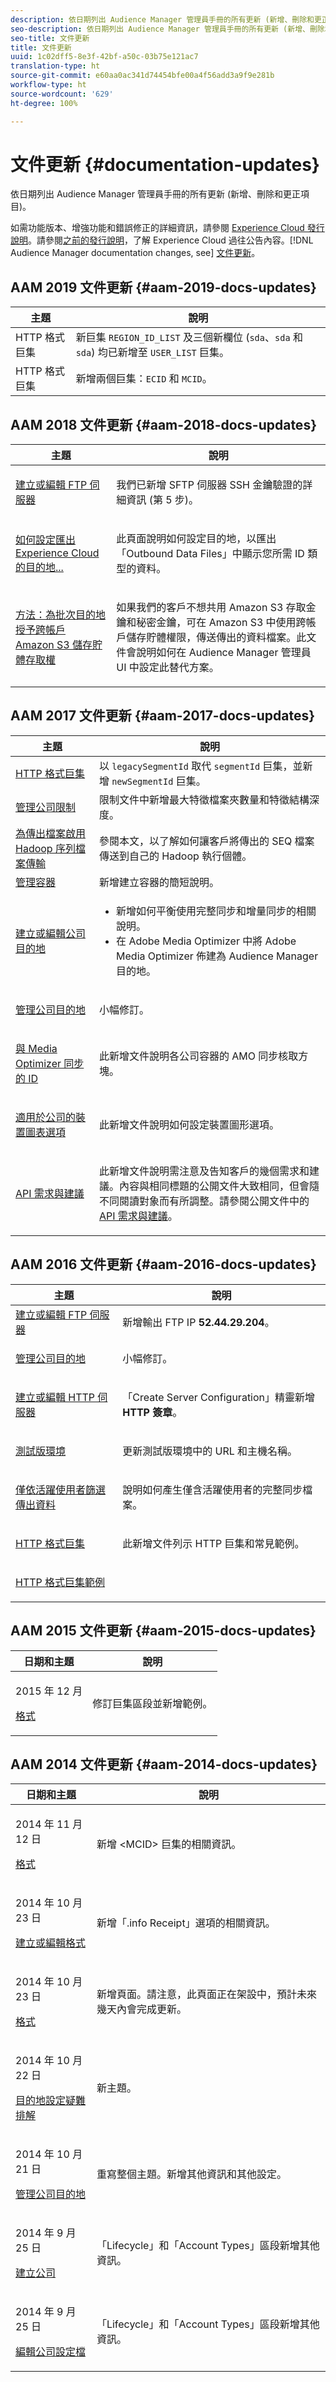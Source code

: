 ```yaml
---
description: 依日期列出 Audience Manager 管理員手冊的所有更新 (新增、刪除和更正項目)。
seo-description: 依日期列出 Audience Manager 管理員手冊的所有更新 (新增、刪除和更正項目)。
seo-title: 文件更新
title: 文件更新
uuid: 1c02dff5-8e3f-42bf-a50c-03b75e121ac7
translation-type: ht
source-git-commit: e60aa0ac341d74454bfe00a4f56add3a9f9e281b
workflow-type: ht
source-wordcount: '629'
ht-degree: 100%

---
```



# 文件更新 {#documentation-updates}

依日期列出 Audience Manager 管理員手冊的所有更新 (新增、刪除和更正項目)。

如需功能版本、增強功能和錯誤修正的詳細資訊，請參閱 [Experience Cloud 發行說明](https://marketing.adobe.com/resources/help/zh_TW/whatsnew/)。請參閱[之前的發行說明](https://marketing.adobe.com/resources/help/zh_TW/whatsnew/c_legacy_releases.html)，了解 Experience Cloud 過往公告內容。[!DNL Audience Manager documentation changes, see] [文件更新](https://docs.adobe.com/content/help/zh-Hant/audience-manager/user-guide/documentation-updates/docs-2019.html)。

## AAM 2019 文件更新 {#aam-2019-docs-updates}


| 主題 | 說明 |
---------|----------|
| HTTP 格式巨集 | 新巨集 `REGION_ID_LIST` 及三個新欄位 (`sda`、`sda` 和 `sda`) 均已新增至 `USER_LIST` 巨集。 |
| HTTP 格式巨集 | 新增兩個巨集：`ECID` 和 `MCID`。 |


## AAM 2018 文件更新 {#aam-2018-docs-updates}

<!-- c_doc_updates.xml -->

<table id="table_AECF59E131F84E7791A5A421BFB203FA"> 
 <thead> 
  <tr> 
   <th colname="col1" class="entry"> 主題 </th> 
   <th colname="col2" class="entry"> 說明 </th> 
  </tr>
 </thead>
 <tbody> 
  <tr> 
   <td colname="col1"> <p><a href="admin-servers/create-ftp-server.md#task_BF1DD0E5ECA64AEC87EACABFCAEA2C6D">建立或編輯 FTP 伺服器</a> </p> </td> 
   <td colname="col2"> <p>我們已新增 SFTP 伺服器 SSH 金鑰驗證的詳細資訊 (第 5 步)。 </p> </td> 
  </tr> 
  <tr> 
   <td colname="col1"> <p><a href="admin-destination-troubleshooting.md#set-up-destinations-export">如何設定匯出 Experience Cloud 的目的地...</a> </p> </td> 
   <td colname="col2"> <p>此頁面說明如何設定目的地，以匯出「Outbound Data Files」中顯示您所需 ID 類型的資料。 </p> </td> 
  </tr> 
  <tr> 
   <td colname="col1"> <p><a href="admin-servers/admin-authorize-s3-cross-bucket.md#task_20B12994C5484A9D8CC40DF6F456CBE7">方法：為批次目的地授予跨帳戶 Amazon S3 儲存貯體存取權</a> </p> </td> 
   <td colname="col2"> <p>如果我們的客戶不想共用 Amazon S3 存取金鑰和秘密金鑰，可在 Amazon S3 中使用跨帳戶儲存貯體權限，傳送傳出的資料檔案。此文件會說明如何在 Audience Manager 管理員 UI 中設定此替代方案。 </p> </td> 
  </tr> 
 </tbody> 
</table>

## AAM 2017 文件更新 {#aam-2017-docs-updates}

<table id="table_81D2DA9293A9417085C630D00A7C96E1"> 
 <thead> 
  <tr> 
   <th colname="col1" class="entry"> 主題 </th> 
   <th colname="col2" class="entry"> 說明 </th> 
  </tr>
 </thead>
 <tbody> 
  <tr> 
   <td colname="col1"><a href="formats/web-formats.md#reference_C392124A5F3F42E49F8AADDBA601ADFE">HTTP 格式巨集</a> </td> 
   <td colname="col2">以 <code>legacySegmentId</code> 取代 <code>segmentId</code> 巨集，並新增 <code>newSegmentId</code> 巨集。 </td> 
  </tr> 
  <tr> 
   <td colname="col1"><a href="companies/admin-company-limits.md#task_3004C10CB9A9430A8D25E25BB830B5D6">管理公司限制</a> </td> 
   <td colname="col2"> 限制文件中新增最大特徵檔案夾數量和特徵結構深度。 </td> 
  </tr> 
  <tr> 
   <td colname="col1"><a href="formats/enable-outbound-seq.md#concept_526744C9433F40BF8269E18245B2F0BD">為傳出檔案啟用 Hadoop 序列檔案傳輸</a> </td> 
   <td colname="col2"> 參閱本文，以了解如何讓客戶將傳出的 SEQ 檔案傳送到自己的 Hadoop 執行個體。 </td> 
  </tr> 
  <tr> 
   <td colname="col1"><a href="companies/admin-manage-containers.md#task_61DB5CEECC5049DD8D059C642AC3F967">管理容器</a> </td> 
   <td colname="col2"> 新增建立容器的簡短說明。 </td> 
  </tr> 
  <tr> 
   <td colname="col1"><a href="companies/admin-manage-company-destinations.md#create-edit-company-destinations">建立或編輯公司目的地</a> </td> 
   <td colname="col2"> <p> 
     <ul id="ul_527E0E75C03846B0AB39EEE544904BE2"> 
      <li id="li_FC276B34158D44E3A5450C6C8BAF3184">新增如何平衡使用完整同步和增量同步的相關說明。 </li> 
      <li id="li_3975DA78DE9E441D8F8CB80F752DD7B7">在 <span class="keyword">Adobe Media Optimizer</span> 中將 <span class="keyword">Adobe Media Optimizer</span> 佈建為 <span class="keyword">Audience Manager</span> 目的地。 </li> 
     </ul> </p> </td> 
  </tr> 
  <tr> 
   <td colname="col1"> <p><a href="companies/admin-manage-company-destinations.md#manage-company-destinations">管理公司目的地</a> </p> </td> 
   <td colname="col2"> <p>小幅修訂。 </p> </td> 
  </tr> 
  <tr> 
   <td colname="col1"> <p><a href="companies/admin-amo-sync.md#concept_2B5537233DAA4860B3503B344F937D83">與 Media Optimizer 同步的 ID</a> </p> </td> 
   <td colname="col2"> <p>此新增文件說明各公司容器的 AMO 同步核取方塊。 </p> </td> 
  </tr> 
  <tr> 
   <td colname="col1"> <p><a href="companies/admin-device-graph-options.md#concept_563615F1018340C683E0EE075F8F639D">適用於公司的裝置圖表選項</a> </p> </td> 
   <td colname="col2"> <p>此新增文件說明如何設定裝置圖形選項。 </p> </td> 
  </tr> 
  <tr> 
   <td colname="col1"> <p><a href="admin-oauth2/aam-admin-api-requirements.md#concept_A7FAC9443CF34974A873E6B787616421">API 需求與建議</a> </p> </td> 
   <td colname="col2"> <p>此新增文件說明需注意及告知客戶的幾個需求和建議。內容與相同標題的公開文件大致相同，但會隨不同閱讀對象而有所調整。請參閱公開文件中的 <a href="https://marketing.adobe.com/resources/help/en_US/aam/aam-api-requirements.html" format="https" scope="external">API 需求與建議</a>。 </p> </td> 
  </tr> 
 </tbody> 
</table>

## AAM 2016 文件更新 {#aam-2016-docs-updates}

<table id="table_E9D9810EA8244B58A4F27D56CFE521FD"> 
 <thead> 
  <tr> 
   <th colname="col1" class="entry"> 主題 </th> 
   <th colname="col2" class="entry"> 說明 </th> 
  </tr>
 </thead>
 <tbody> 
  <tr> 
   <td colname="col1"><a href="admin-servers/create-ftp-server.md#task_BF1DD0E5ECA64AEC87EACABFCAEA2C6D">建立或編輯 FTP 伺服器</a> </td> 
   <td colname="col2">新增輸出 FTP IP <b>52.44.29.204</b>。 </td> 
  </tr> 
  <tr> 
   <td colname="col1"> <p><a href="companies/admin-manage-company-destinations.md#manage-company-destinations">管理公司目的地</a> </p> </td> 
   <td colname="col2"> <p>小幅修訂。 </p> </td> 
  </tr> 
  <tr> 
   <td colname="col1"> <p><a href="admin-servers/create-http-server.md#task_5BF59581868E4144B965D644D36BEACD">建立或編輯 HTTP 伺服器</a> </p> </td> 
   <td colname="col2"> <p>「Create Server Configuration」精靈新增 <b>HTTP 簽章</b>。 </p> </td> 
  </tr> 
  <tr> 
   <td colname="col1"> <p><a href="admin-beta-environment.md#concept_4AA12E66F49A452C8BA4E91AA28060AA">測試版環境</a> </p> </td> 
   <td colname="col2"> <p>更新測試版環境中的 URL 和主機名稱。 </p> </td> 
  </tr> 
  <tr> 
   <td colname="col1"> <p><a href="companies/outbound-active-user-filter.md#task_F5CF8BDDA5DB4D23837B59CADF7A623B">僅依活躍使用者篩選傳出資料</a> </p> </td> 
   <td colname="col2"> <p>說明如何產生僅含活躍使用者的完整同步檔案。 </p> </td> 
  </tr> 
  <tr> 
   <td colname="col1"> <p><a href="formats/web-formats.md#reference_C392124A5F3F42E49F8AADDBA601ADFE">HTTP 格式巨集</a> </p> </td> 
   <td colname="col2" morerows="1"> <p>此新增文件列示 HTTP 巨集和常見範例。 </p> </td> 
  </tr> 
  <tr> 
   <td colname="col1"> <p><a href="formats/web-format-examples.md#reference_98828E32B0964FF9AAC7C5400E88BA31">HTTP 格式巨集範例</a> </p> </td> 
  </tr> 
 </tbody> 
</table>

## AAM 2015 文件更新 {#aam-2015-docs-updates}

<table id="table_90F524BAAED44A45A1F6BF8BBA9F26F9"> 
 <thead> 
  <tr> 
   <th colname="col1" class="entry"> 日期和主題 </th> 
   <th colname="col2" class="entry"> 說明 </th> 
  </tr>
 </thead>
 <tbody> 
  <tr> 
   <td colname="col1"> <p>2015 年 12 月 </p> <p><a href="formats/formats.md#concept_66AA2E78A25C4973B3230D5F75B192A2">格式</a> </p> </td> 
   <td colname="col2"> <p>修訂巨集區段並新增範例。 </p> </td> 
  </tr> 
 </tbody> 
</table>

## AAM 2014 文件更新 {#aam-2014-docs-updates}

<table id="table_FA9962E19248418BA73D5A794A378C9D"> 
 <thead> 
  <tr> 
   <th colname="col1" class="entry"> 日期和主題 </th> 
   <th colname="col2" class="entry"> 說明 </th> 
  </tr>
 </thead>
 <tbody> 
  <tr> 
   <td colname="col1"> <p>2014 年 11 月 12 日 </p> <p> <a href="formats/formats.md#concept_66AA2E78A25C4973B3230D5F75B192A2">格式</a> </p> </td> 
   <td colname="col2"> <p>新增 &lt;MCID&gt; 巨集的相關資訊。 </p> </td> 
  </tr> 
  <tr> 
   <td colname="col1"> <p>2014 年 10 月 23 日 </p> <p><a href="formats/admin-create-format.md#task_1A51FC9189DB439FB218D91F3875FD67">建立或編輯格式</a> </p> </td> 
   <td colname="col2"> <p>新增<span class="wintitle">「.info Receipt」</span>選項的相關資訊。 </p> </td> 
  </tr> 
  <tr> 
   <td colname="col1"> <p>2014 年 10 月 23 日 </p> <p><a href="formats/formats.md#concept_66AA2E78A25C4973B3230D5F75B192A2">格式</a> </p> </td> 
   <td colname="col2"> <p>新增頁面。請注意，此頁面正在架設中，預計未來幾天內會完成更新。 </p> </td> 
  </tr> 
  <tr> 
   <td colname="col1"> <p>2014 年 10 月 22 日 </p> <p><a href="admin-destination-troubleshooting.md#">目的地設定疑難排解</a> </p> </td> 
   <td colname="col2"> <p> 新主題。 </p> </td> 
  </tr> 
  <tr> 
   <td colname="col1"> <p>2014 年 10 月 21 日 </p> <p><a href="companies/admin-manage-company-destinations.md#manage-company-destinations">管理公司目的地</a> </p> </td> 
   <td colname="col2"> <p>重寫整個主題。新增其他資訊和其他設定。 </p> </td> 
  </tr> 
  <tr> 
   <td colname="col1"> <p>2014 年 9 月 25 日 </p> <p><a href="companies/admin-manage-company-profiles.md">建立公司</a> </p> </td> 
   <td colname="col2"> <p><span class="wintitle">「Lifecycle」</span>和<span class="wintitle">「Account Types」</span>區段新增其他資訊。 </p> </td> 
  </tr> 
  <tr> 
   <td colname="col1"> <p>2014 年 9 月 25 日 </p> <p><a href="companies/admin-manage-company-profiles.md#edit-company-profile">編輯公司設定檔</a> </p> </td> 
   <td colname="col2"> <p><span class="wintitle">「Lifecycle」</span>和<span class="wintitle">「Account Types」</span>區段新增其他資訊。 </p> </td> 
  </tr> 
 </tbody> 
</table>